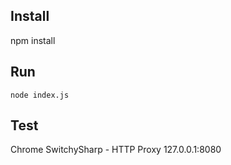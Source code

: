 ## Install

npm install

## Run

```
node index.js
```

## Test

Chrome SwitchySharp - HTTP Proxy 127.0.0.1:8080
